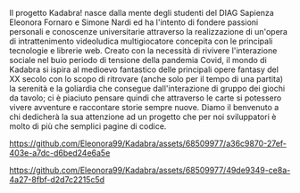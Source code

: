 Il progetto Kadabra! nasce dalla mente degli studenti del DIAG Sapienza Eleonora Fornaro e Simone Nardi ed ha l'intento di fondere passioni personali e conoscenze universitarie attraverso la realizzazione di un'opera di intrattenimento videoludica multigiocatore concepita con le principali tecnologie e librerie web.
Creato con la necessità di rivivere l'interazione sociale  nel buio periodo di tensione della pandemia Covid, il mondo di Kadabra si ispira al medioevo fantastico delle principali opere fantasy del XX secolo con lo scopo di ritrovare (anche solo per il tempo di una partita) la serenità e la goliardia che consegue dall'interazione di gruppo dei giochi da tavolo; ci è piaciuto pensare quindi che attraverso le carte si potessero vivere avventure e raccontare storie sempre nuove.
Diamo il benvenuto a chi dedicherà la sua attenzione ad un progetto che per noi sviluppatori è molto di più che semplici pagine di codice.


https://github.com/Eleonora99/Kadabra/assets/68509977/a36c9870-27ef-403e-a7dc-d6bed24e6a5e



https://github.com/Eleonora99/Kadabra/assets/68509977/49de9349-ce8a-4a27-8fbf-d2d7c2215c5d

